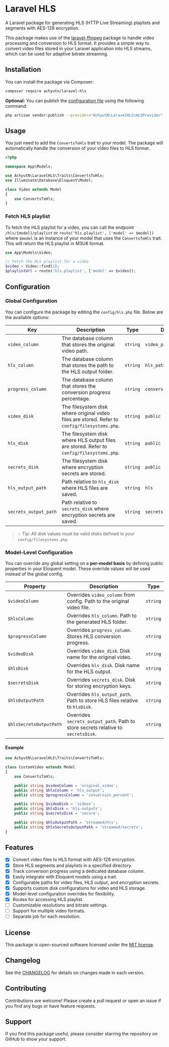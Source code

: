 # Laravel HLS

A Laravel package for generating HLS (HTTP Live Streaming) playlists and segments with AES-128 encryption.

This package makes use of the [laravel-ffmpeg](https://github.com/protonemedia/laravel-ffmpeg) package to handle video processing and
conversion to HLS format. It provides a simple way to convert video files stored in your Laravel application into HLS streams, which can be used for adaptive bitrate streaming.

## Installation

You can install the package via Composer:

```bash
composer require achyutn/laravel-hls
```

**Optional:** You can publish the [configuration file](src/config/hls.php) using the following command:

```bash
php artisan vendor:publish --provider="AchyutN\LaravelHLS\HLSProvider" --tag="hls-config"
```

## Usage

You just need to add the `ConvertsToHls` trait to your model. The package will automatically handle the conversion of
your video files to HLS format.

```php
<?php

namespace App\Models;

use AchyutN\LaravelHLS\Traits\ConvertsToHls;
use Illuminate\Database\Eloquent\Model;

class Video extends Model
{
    use ConvertsToHls;
}
```

### Fetch HLS playlist

To fetch the HLS playlist for a video, you can call the endpoint `/hls/{model}/playlist` or `route('hls.playlist', ['model' => $model])` where `$model` is an instance of your model that uses the `ConvertsToHls` trait. This will return the HLS playlist in M3U8 format.

```php
use App\Models\Video;

// Fetch the HLS playlist for a video
$video = Video::find(1);
$playlistUrl = route('hls.playlist', ['model' => $video]);
```

## Configuration

### Global Configuration

You can configure the package by editing the `config/hls.php` file. Below are the available options:

| Key                   | Description                                                                                   | Type     | Default               |
|-----------------------|-----------------------------------------------------------------------------------------------|----------|-----------------------|
| `video_column`        | The database column that stores the original video path.                                      | `string` | `video_path`          |
| `hls_column`          | The database column that stores the path to the HLS output folder.                            | `string` | `hls_path`            |
| `progress_column`     | The database column that stores the conversion progress percentage.                           | `string` | `conversion_progress` |
| `video_disk`          | The filesystem disk where original video files are stored. Refer to `config/filesystems.php`. | `string` | `public`              |
| `hls_disk`            | The filesystem disk where HLS output files are stored. Refer to `config/filesystems.php`.     | `string` | `public`              |
| `secrets_disk`        | The filesystem disk where encryption secrets are stored.                                      | `string` | `public`              |
| `hls_output_path`     | Path relative to `hls_disk` where HLS files are saved.                                        | `string` | `hls`                 |
| `secrets_output_path` | Path relative to `secrets_disk` where encryption secrets are saved.                           | `string` | `secrets`             |

> 💡 Tip: All disk values must be valid disks defined in your `config/filesystems.php`.

### Model-Level Configuration

You can override any global setting on a **per-model basis** by defining public properties in your Eloquent model. These
override values will be used instead of the global config.

| Property                | Description                                                                       | Type     |
|-------------------------|-----------------------------------------------------------------------------------|----------|
| `$videoColumn`          | Overrides `video_column` from config. Path to the original video file.            | `string` |
| `$hlsColumn`            | Overrides `hls_column`. Path to the generated HLS folder.                         | `string` |
| `$progressColumn`       | Overrides `progress_column`. Stores HLS conversion progress.                      | `string` |
| `$videoDisk`            | Overrides `video_disk`. Disk name for the original video.                         | `string` |
| `$hlsDisk`              | Overrides `hls_disk`. Disk name for the HLS output.                               | `string` |
| `$secretsDisk`          | Overrides `secrets_disk`. Disk for storing encryption keys.                       | `string` |
| `$hlsOutputPath`        | Overrides `hls_output_path`. Path to store HLS files relative to `hlsDisk`.       | `string` |
| `$hlsSecretsOutputPath` | Overrides `secrets_output_path`. Path to store secrets relative to `secretsDisk`. | `string` |

#### Example

```php
use AchyutN\LaravelHLS\Traits\ConvertsToHls;

class CustomVideo extends Model
{
    use ConvertsToHls;

    public string $videoColumn = 'original_video';
    public string $hlsColumn = 'hls_output';
    public string $progressColumn = 'conversion_percent';

    public string $videoDisk = 'videos';
    public string $hlsDisk = 'hls-outputs';
    public string $secretsDisk = 'secure';

    public string $hlsOutputPath = 'streamed/hls';
    public string $hlsSecretsOutputPath = 'streamed/secrets';
}
```

## Features

- [x] Convert video files to HLS format with AES-128 encryption.
- [x] Store HLS segments and playlists in a specified directory.
- [x] Track conversion progress using a dedicated database column.
- [x] Easily integrate with Eloquent models using a trait.
- [x] Configurable paths for video files, HLS output, and encryption secrets.
- [x] Supports custom disk configurations for video and HLS storage.
- [x] Model-level configuration overrides for flexibility.
- [x] Routes for accessing HLS playlist.
- [ ] Customizable resolutions and bitrate settings.
- [ ] Support for multiple video formats.
- [ ] Separate job for each resolution.

## License

This package is open-sourced software licensed under the [MIT license](LICENSE).

## Changelog

See the [CHANGELOG](CHANGELOG.md) for details on changes made in each version.

## Contributing

Contributions are welcome! Please create a pull request or open an issue if you find any bugs or have feature requests.

## Support

If you find this package useful, please consider starring the repository on GitHub to show your support.
